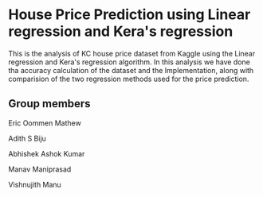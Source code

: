 # House Price Prediction using Linear regression and Kera's regression
This is the analysis of KC house price dataset from Kaggle using the Linear regression and Kera's regression algorithm. In this analysis we have done tha accuracy calculation of the dataset and the Implementation, along with comparision of the two regression methods used for the price prediction.
## Group members
Eric Oommen Mathew

Adith S Biju

Abhishek Ashok Kumar

Manav Maniprasad

Vishnujith Manu
